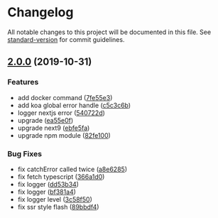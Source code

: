 # Changelog

All notable changes to this project will be documented in this file. See [standard-version](https://github.com/conventional-changelog/standard-version) for commit guidelines.

## [2.0.0](https://github.com/koa-next/koa-next/compare/v1.0.0...v2.0.0) (2019-10-31)


### Features

* add docker command ([7fe55e3](https://github.com/koa-next/koa-next/commit/7fe55e3c58d224765f898f7c199702099e34e425))
* add koa global error handle ([c5c3c6b](https://github.com/koa-next/koa-next/commit/c5c3c6b9a49badf902a7b039d7f0b09d5b310dd0))
* logger nextjs error ([540722d](https://github.com/koa-next/koa-next/commit/540722d6e1f3644280ce149f13b56f883a0c179c))
* upgrade ([ea55e0f](https://github.com/koa-next/koa-next/commit/ea55e0fbcca38eb6b195c4aafde038b87bd10d52))
* upgrade next9 ([ebfe5fa](https://github.com/koa-next/koa-next/commit/ebfe5fad9a5697ab9fa29037cf84cb13ddfe0023))
* upgrade npm module ([82fe100](https://github.com/koa-next/koa-next/commit/82fe1007dd417c88548d02facf0b560eaac733d2))


### Bug Fixes

* fix catchError called twice ([a8e6285](https://github.com/koa-next/koa-next/commit/a8e6285ebc4112d0ffaa08aec13bed24b61b824c))
* fix fetch typescript ([366a1d0](https://github.com/koa-next/koa-next/commit/366a1d033f87bd9c572fb118af957c89e84bfb5d))
* fix logger ([dd53b34](https://github.com/koa-next/koa-next/commit/dd53b34c79d752402457d62bfac01aad875c7e8d))
* fix logger ([bf381a4](https://github.com/koa-next/koa-next/commit/bf381a41c4df4c9193eced4db8bd259714134a56))
* fix logger level ([3c58f50](https://github.com/koa-next/koa-next/commit/3c58f507fb088711baeef5b28f5b3eb8547d6d0c))
* fix ssr style flash ([89bbdf4](https://github.com/koa-next/koa-next/commit/89bbdf4315f078c2b5f294b211bc061929682f25))
